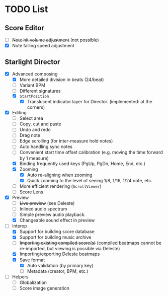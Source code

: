 ﻿# TODO List

## Score Editor

- [ ] <del>Note hit volume adjustment</del> (not possible)
- [x] Note falling speed adjustment

## Starlight Director

- [x] Advanced composing
  - [x] More detailed division in beats (24/beat)
  - [ ] Variant BPM
  - [ ] Different signatures
  - [x] `StartPosition`
    - [x] Translucent indicator layer for Director. (implemented: at the corners)
- [x] Editing
  - [ ] Select area
  - [ ] Copy, cut and paste
  - [ ] Undo and redo
  - [ ] Drag note
  - [ ] Edge scrolling (for inter-measure hold notes)
  - [ ] Auto handling sync notes
  - [ ] Convenient start time offset calibration (e.g. moving the time forward by 1 measure)
  - [x] Binding frequently used keys (PgUp, PgDn, Home, End, etc.)
  - [x] Zooming
    - [x] Auto re-aligning when zooming
    - [x] Quick zooming to the level of seeing 1/8, 1/16, 1/24 note, etc.
  - [ ] More efficient rendering (`ScrollViewer`)
  - [ ] Score Lens
- [x] Preview
  - [ ] <del>Live preview</del> (see Deleste)
  - [ ] Inlined audio spectrum
  - [ ] Simple preview audio playback.
  - [x] Changeable sound effect in preview
- [ ] Interop
  - [x] Support for building score database
  - [x] Support for building music archive
  - [ ] <del>Importing existing compiled score(s)</del> (compiled beatmaps cannot be re-imported, but viewing is possible via Deleste)
  - [x] Importing/exporting Deleste beatmaps
  - [x] Save format
    - [x] Auto validation (by primary key)
    - [ ] Metadata (creator, BPM, etc.)
- [ ] Helpers
  - [ ] Globalization
  - [ ] Score image generation
